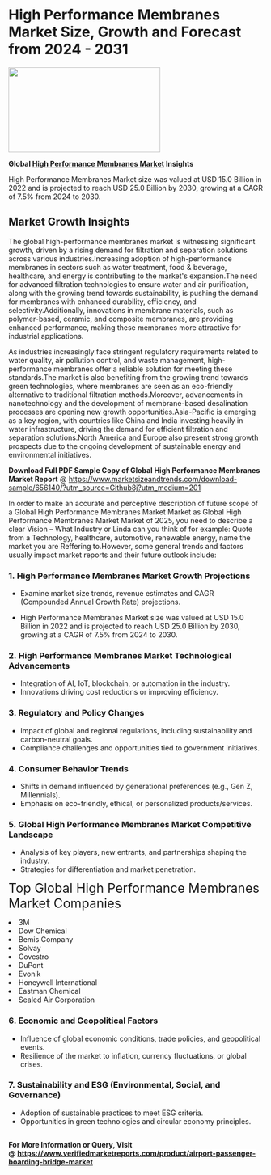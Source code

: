 <H1>High Performance Membranes Market Size, Growth and Forecast from 2024 - 2031</H1><img class="aligncenter size-medium wp-image-584254" src="https://thirdeyenews.in/wp-content/uploads/2024/09/Global-Market-Research-300x168.jpeg" alt="" width="300" height="168" /><p><strong>Global&nbsp;<a href="https://www.marketsizeandtrends.com/download-sample/656140/?utm_source=Github8j?utm_medium=201">High Performance Membranes Market</a> Insights</strong></p><p>High Performance Membranes Market size was valued at USD 15.0 Billion in 2022 and is projected to reach USD 25.0 Billion by 2030, growing at a CAGR of 7.5% from 2024 to 2030.</p><p><h2>Market Growth Insights</h2> <p>The global high-performance membranes market is witnessing significant growth, driven by a rising demand for filtration and separation solutions across various industries.Increasing adoption of high-performance membranes in sectors such as water treatment, food & beverage, healthcare, and energy is contributing to the market's expansion.The need for advanced filtration technologies to ensure water and air purification, along with the growing trend towards sustainability, is pushing the demand for membranes with enhanced durability, efficiency, and selectivity.Additionally, innovations in membrane materials, such as polymer-based, ceramic, and composite membranes, are providing enhanced performance, making these membranes more attractive for industrial applications.</p> <p>As industries increasingly face stringent regulatory requirements related to water quality, air pollution control, and waste management, high-performance membranes offer a reliable solution for meeting these standards.The market is also benefiting from the growing trend towards green technologies, where membranes are seen as an eco-friendly alternative to traditional filtration methods.Moreover, advancements in nanotechnology and the development of membrane-based desalination processes are opening new growth opportunities.Asia-Pacific is emerging as a key region, with countries like China and India investing heavily in water infrastructure, driving the demand for efficient filtration and separation solutions.North America and Europe also present strong growth prospects due to the ongoing development of sustainable energy and environmental initiatives.</p> <p><span class=""><strong>Download Full PDF Sample Copy of Global High Performance Membranes Market Report</strong> @ <a href="https://www.marketsizeandtrends.com/download-sample/656140/?utm_source=Github8j?utm_medium=201" target="_blank">https://www.marketsizeandtrends.com/download-sample/656140/?utm_source=Github8j?utm_medium=201</a></span></p><p>In order to make an accurate and perceptive description of future scope of a Global&nbsp;High Performance Membranes Market Market as Global&nbsp;High Performance Membranes Market Market of 2025, you need to describe a clear Vision &ndash; What Industry or Linda can you think of for example: Quote from a Technology, healthcare, automotive, renewable energy, name the market you are Reffering to.However, some general trends and factors usually impact market reports and their future outlook include:</p><h3>1.&nbsp;<strong>High Performance Membranes Market Growth Projections</strong></h3><ul><li>Examine market size trends, revenue estimates and CAGR (Compounded Annual Growth Rate) projections.</li><li><p>High Performance Membranes Market size was valued at USD 15.0 Billion in 2022 and is projected to reach USD 25.0 Billion by 2030, growing at a CAGR of 7.5% from 2024 to 2030.</p></li></ul><h3>2.&nbsp;<strong>High Performance Membranes Market Technological Advancements</strong></h3><ul><li>Integration of AI, IoT, blockchain, or automation in the industry.</li><li>Innovations driving cost reductions or improving efficiency.</li></ul><h3>3.&nbsp;<strong>Regulatory and Policy Changes</strong></h3><ul><li>Impact of global and regional regulations, including sustainability and carbon-neutral goals.</li><li>Compliance challenges and opportunities tied to government initiatives.</li></ul><h3>4.&nbsp;<strong>Consumer Behavior Trends</strong></h3><ul><li>Shifts in demand influenced by generational preferences (e.g., Gen Z, Millennials).</li><li>Emphasis on eco-friendly, ethical, or personalized products/services.</li></ul><h3>5.&nbsp;<strong>Global High Performance Membranes Market Competitive Landscape</strong></h3><ul><li>Analysis of key players, new entrants, and partnerships shaping the industry.</li><li>Strategies for differentiation and market penetration.</li></ul><p data-pm-slice="1 1 []"><span style="color: inherit; font-family: inherit; font-size: 25px;">Top Global High Performance Membranes Market Companies</span></p><div class="" data-test-id=""><p><li>3M</li><li> Dow Chemical</li><li> Bemis Company</li><li> Solvay</li><li> Covestro</li><li> DuPont</li><li> Evonik</li><li> Honeywell International</li><li> Eastman Chemical</li><li> Sealed Air Corporation</li></p></div><h3>6.&nbsp;<strong>Economic and Geopolitical Factors</strong></h3><ul><li>Influence of global economic conditions, trade policies, and geopolitical events.</li><li>Resilience of the market to inflation, currency fluctuations, or global crises.</li></ul><h3>7.&nbsp;<strong>Sustainability and ESG (Environmental, Social, and Governance)</strong></h3><ul><li>Adoption of sustainable practices to meet ESG criteria.</li><li>Opportunities in green technologies and circular economy principles.</li></ul><h2><strong style="font-size: 14px;">For More Information or Query, Visit @&nbsp;</strong><a style="background-color: #ffffff; font-size: 14px;" href="https://www.marketsizeandtrends.com/report/high-performance-membranes-market/" target="_blank">https://www.verifiedmarketreports.com/product/airport-passenger-boarding-bridge-market</a></h2>